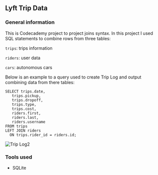 ## Lyft Trip Data

### General information

This is Codecademy project to project joins syntax. In this project I used SQL statements to combine rows from three tables:

```trips```: trips information

```riders```: user data

```cars```: autonomous cars

Below is an example to a query used to create Trip Log and output combining data from there tables:
```
SELECT trips.date, 
   trips.pickup, 
   trips.dropoff, 
   trips.type, 
   trips.cost,
   riders.first, 
   riders.last,
   riders.username
FROM trips
LEFT JOIN riders 
  ON trips.rider_id = riders.id;
 ```
![Trip Log2](https://user-images.githubusercontent.com/89424060/156229746-4142a597-faaa-4305-a27d-ba60cadaef12.png)
  
  
  

### Tools used

+ SQLite
